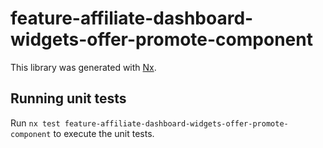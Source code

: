 # feature-affiliate-dashboard-widgets-offer-promote-component

This library was generated with [Nx](https://nx.dev).

## Running unit tests

Run `nx test feature-affiliate-dashboard-widgets-offer-promote-component` to execute the unit tests.
